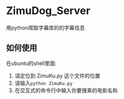 # ZimuDog_Server
用python爬取字幕库的的字幕信息

## 如何使用
在ubuntu的shell里面:
1. 请定位到 ZimuKu.py 这个文件的位置
2. 请输入``python ZimuKu.py``
3. 在交互式的命令行中输入你要搜素的电影名称
